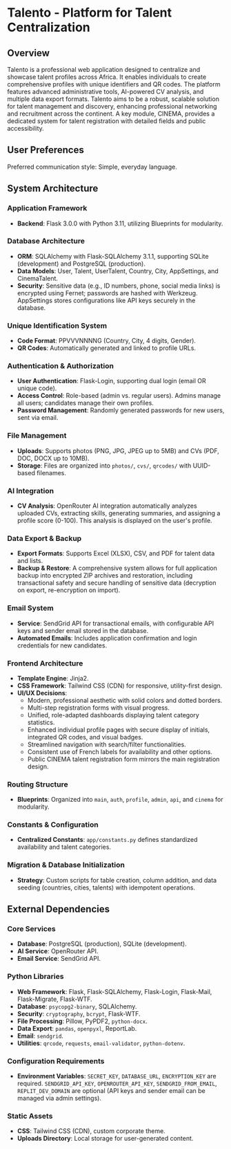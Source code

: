 # Talento - Platform for Talent Centralization

## Overview
Talento is a professional web application designed to centralize and showcase talent profiles across Africa. It enables individuals to create comprehensive profiles with unique identifiers and QR codes. The platform features advanced administrative tools, AI-powered CV analysis, and multiple data export formats. Talento aims to be a robust, scalable solution for talent management and discovery, enhancing professional networking and recruitment across the continent. A key module, CINEMA, provides a dedicated system for talent registration with detailed fields and public accessibility.

## User Preferences
Preferred communication style: Simple, everyday language.

## System Architecture

### Application Framework
- **Backend**: Flask 3.0.0 with Python 3.11, utilizing Blueprints for modularity.

### Database Architecture
- **ORM**: SQLAlchemy with Flask-SQLAlchemy 3.1.1, supporting SQLite (development) and PostgreSQL (production).
- **Data Models**: User, Talent, UserTalent, Country, City, AppSettings, and CinemaTalent.
- **Security**: Sensitive data (e.g., ID numbers, phone, social media links) is encrypted using Fernet; passwords are hashed with Werkzeug. AppSettings stores configurations like API keys securely in the database.

### Unique Identification System
- **Code Format**: PPVVVNNNNG (Country, City, 4 digits, Gender).
- **QR Codes**: Automatically generated and linked to profile URLs.

### Authentication & Authorization
- **User Authentication**: Flask-Login, supporting dual login (email OR unique code).
- **Access Control**: Role-based (admin vs. regular users). Admins manage all users; candidates manage their own profiles.
- **Password Management**: Randomly generated passwords for new users, sent via email.

### File Management
- **Uploads**: Supports photos (PNG, JPG, JPEG up to 5MB) and CVs (PDF, DOC, DOCX up to 10MB).
- **Storage**: Files are organized into `photos/`, `cvs/`, `qrcodes/` with UUID-based filenames.

### AI Integration
- **CV Analysis**: OpenRouter AI integration automatically analyzes uploaded CVs, extracting skills, generating summaries, and assigning a profile score (0-100). This analysis is displayed on the user's profile.

### Data Export & Backup
- **Export Formats**: Supports Excel (XLSX), CSV, and PDF for talent data and lists.
- **Backup & Restore**: A comprehensive system allows for full application backup into encrypted ZIP archives and restoration, including transactional safety and secure handling of sensitive data (decryption on export, re-encryption on import).

### Email System
- **Service**: SendGrid API for transactional emails, with configurable API keys and sender email stored in the database.
- **Automated Emails**: Includes application confirmation and login credentials for new candidates.

### Frontend Architecture
- **Template Engine**: Jinja2.
- **CSS Framework**: Tailwind CSS (CDN) for responsive, utility-first design.
- **UI/UX Decisions**:
    - Modern, professional aesthetic with solid colors and dotted borders.
    - Multi-step registration forms with visual progress.
    - Unified, role-adapted dashboards displaying talent category statistics.
    - Enhanced individual profile pages with secure display of initials, integrated QR codes, and visual badges.
    - Streamlined navigation with search/filter functionalities.
    - Consistent use of French labels for availability and other options.
    - Public CINEMA talent registration form mirrors the main registration design.

### Routing Structure
- **Blueprints**: Organized into `main`, `auth`, `profile`, `admin`, `api`, and `cinema` for modularity.

### Constants & Configuration
- **Centralized Constants**: `app/constants.py` defines standardized availability and talent categories.

### Migration & Database Initialization
- **Strategy**: Custom scripts for table creation, column addition, and data seeding (countries, cities, talents) with idempotent operations.

## External Dependencies

### Core Services
- **Database**: PostgreSQL (production), SQLite (development).
- **AI Service**: OpenRouter API.
- **Email Service**: SendGrid API.

### Python Libraries
- **Web Framework**: Flask, Flask-SQLAlchemy, Flask-Login, Flask-Mail, Flask-Migrate, Flask-WTF.
- **Database**: `psycopg2-binary`, SQLAlchemy.
- **Security**: `cryptography`, `bcrypt`, Flask-WTF.
- **File Processing**: Pillow, PyPDF2, `python-docx`.
- **Data Export**: `pandas`, `openpyxl`, ReportLab.
- **Email**: `sendgrid`.
- **Utilities**: `qrcode`, `requests`, `email-validator`, `python-dotenv`.

### Configuration Requirements
- **Environment Variables**: `SECRET_KEY`, `DATABASE_URL`, `ENCRYPTION_KEY` are required. `SENDGRID_API_KEY`, `OPENROUTER_API_KEY`, `SENDGRID_FROM_EMAIL`, `REPLIT_DEV_DOMAIN` are optional (API keys and sender email can be managed via admin settings).

### Static Assets
- **CSS**: Tailwind CSS (CDN), custom corporate theme.
- **Uploads Directory**: Local storage for user-generated content.